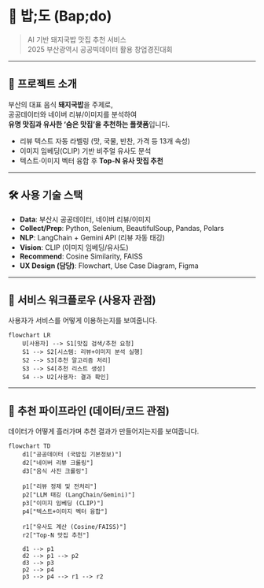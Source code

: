 # 🍲 밥;도 (Bap;do)
> AI 기반 돼지국밥 맛집 추천 서비스  
> 2025 부산광역시 공공빅데이터 활용 창업경진대회

---

## 📌 프로젝트 소개
부산의 대표 음식 **돼지국밥**을 주제로,  
공공데이터와 네이버 리뷰/이미지를 분석하여  
**유명 맛집과 유사한 ‘숨은 맛집’을 추천하는 플랫폼**입니다.  

- 리뷰 텍스트 자동 라벨링 (맛, 국물, 반찬, 가격 등 13개 속성)  
- 이미지 임베딩(CLIP) 기반 비주얼 유사도 분석  
- 텍스트·이미지 벡터 융합 후 **Top-N 유사 맛집 추천**  

---

## 🛠 사용 기술 스택
- **Data**: 부산시 공공데이터, 네이버 리뷰/이미지  
- **Collect/Prep**: Python, Selenium, BeautifulSoup, Pandas, Polars  
- **NLP**: LangChain + Gemini API (리뷰 자동 태깅)  
- **Vision**: CLIP (이미지 임베딩/유사도)  
- **Recommend**: Cosine Similarity, FAISS  
- **UX Design (담당)**: Flowchart, Use Case Diagram, Figma  

---

## 🧭 서비스 워크플로우 (사용자 관점)
사용자가 서비스를 어떻게 이용하는지를 보여줍니다.

```mermaid
flowchart LR
    U[사용자] --> S1[맛집 검색/추천 요청]
    S1 --> S2[시스템: 리뷰+이미지 분석 실행]
    S2 --> S3[추천 알고리즘 처리]
    S3 --> S4[추천 리스트 생성]
    S4 --> U2[사용자: 결과 확인]
```

---

## 🔎 추천 파이프라인 (데이터/코드 관점)
데이터가 어떻게 흘러가며 추천 결과가 만들어지는지를 보여줍니다.

```mermaid
flowchart TD
    d1["공공데이터 (국밥집 기본정보)"]
    d2["네이버 리뷰 크롤링"]
    d3["음식 사진 크롤링"]

    p1["리뷰 정제 및 전처리"]
    p2["LLM 태깅 (LangChain/Gemini)"]
    p3["이미지 임베딩 (CLIP)"]
    p4["텍스트+이미지 벡터 융합"]

    r1["유사도 계산 (Cosine/FAISS)"]
    r2["Top-N 맛집 추천"]

    d1 --> p1
    d2 --> p1 --> p2
    d3 --> p3
    p2 --> p4
    p3 --> p4 --> r1 --> r2
```
